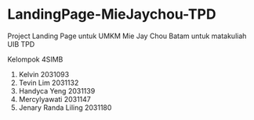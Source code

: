 # LandingPage-MieJaychou-TPD
Project Landing Page untuk UMKM Mie Jay Chou Batam untuk matakuliah UIB TPD

Kelompok 4SIMB
1. Kelvin 2031093
2. Tevin Lim 2031132
3. Handyca Yeng 2031139
4. Mercylyawati 2031147
5. Jenary Randa Liling 2031180

